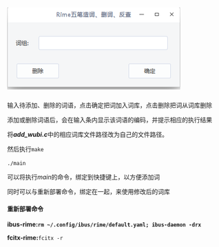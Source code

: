 # ![](2.png)





输入待添加、删除的词语，点击确定把词加入词库，点击删除把词从词库删除

添加或删除词语后，会在输入条内显示该词语的编码，并提示相应的执行结果



将***add_wubi.c***中的相应词库文件路径改为自己的文件路径。

然后执行`make`

`./main`

可以将执行*main*的命令，绑定到快捷键上，以方便添加词

同时可以与重新部署命令，绑定在一起，来使用修改后的词库

#### 重新部署命令

**ibus-rime:`rm ~/.config/ibus/rime/default.yaml; ibus-daemon -drx`**

**fcitx-rime:**`fcitx -r`